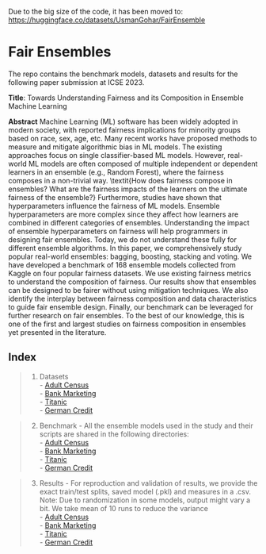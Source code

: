 Due to the big size of the code, it has been moved to: https://huggingface.co/datasets/UsmanGohar/FairEnsemble

# Fair Ensembles
The repo contains the benchmark models, datasets and results for the following paper submission at ICSE 2023.

**Title**: Towards Understanding Fairness and its Composition in Ensemble Machine Learning

**Abstract** Machine Learning (ML) software has been widely adopted in modern society, with reported fairness implications for minority groups based on race, sex, age, etc. Many recent works have proposed methods to measure and mitigate algorithmic bias in ML models. The existing approaches focus on single classifier-based ML models. However, real-world ML models are often composed of multiple independent or dependent learners in an ensemble (e.g., Random Forest), where the fairness composes in a non-trivial way. \textit{How does fairness compose in ensembles? What are the fairness impacts of the learners on the ultimate fairness of the ensemble?} Furthermore, studies have shown that hyperparameters influence the fairness of ML models. Ensemble hyperparameters are more complex since they affect how learners are combined in different categories of ensembles. Understanding the impact of ensemble hyperparameters on fairness will help programmers in designing fair ensembles. Today, we do not understand these fully for different ensemble algorithms. In this paper, we comprehensively study popular real-world ensembles: bagging, boosting, stacking and voting. We have developed a benchmark of 168 ensemble models collected from Kaggle on four popular fairness datasets. We use existing fairness metrics to understand the composition of fairness. Our results show that ensembles can be designed to be fairer without using mitigation techniques. We also identify the interplay between fairness composition and data characteristics to guide fair ensemble design. Finally, our benchmark can be leveraged for further research on fair ensembles. To the best of our knowledge, this is one of the first and largest studies on fairness composition in ensembles yet presented in the literature.

## Index

> 1. Datasets <br>
	- [Adult Census](https://gitlab.com/anonymousdot/fair-ensemble/-/tree/main/AdultNoteBook/Data) <br>
	- [Bank Marketing](BankMarketingNoteBook/Data) <br>
	- [Titanic](Titanic/Data) <br>
	- [German Credit](GermanCredit/Data) <br>

> 2. Benchmark
	- All the ensemble models used in the study and their scripts are shared in the following directories: <br>
		- [Adult Census](https://gitlab.com/anonymousdot/fair-ensemble/-/tree/main/AdultNoteBook/Kernels) <br>
		- [Bank Marketing](BankMarketingNoteBook/Kernels) <br>
		- [Titanic](Titanic/Kernels) <br>
		- [German Credit](GermanCredit/Kernels) <br>

> 3. Results
	- For reproduction and validation of results, we provide the exact train/test splits, saved model (.pkl) and measures in a .csv. Note: Due to randomization in some models, output might vary a bit. We take mean of 10 runs to reduce the variance <br>
		- [Adult Census](https://gitlab.com/anonymousdot/fair-ensemble/-/tree/main/AdultNoteBook/Results) <br>
		- [Bank Marketing](BankMarketingNoteBook/Results) <br>
		- [Titanic](Titanic/Results) <br>
		- [German Credit](GermanCredit/Results) <br>

